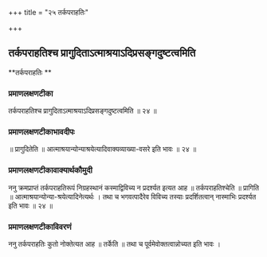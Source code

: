 +++
title = "२५ तर्कपराहतिः"

+++


## तर्कपराहतिश्च प्रागुदिताऽत्माश्रयाऽदिप्रसङ्गदुष्टत्वमिति

**तर्कपराहतिः **

### **प्रमाणलक्षणटीका**

तर्कपराहतिश्च प्रागुदिताऽत्माश्रयाऽदिप्रसङ्गदुष्टत्वमिति ॥ २४ ॥

### **प्रमाणलक्षणटीकाभावदीपः**

॥ प्रागुदितेति ॥ आत्माश्रयान्योन्याश्रयेत्यादिवाक्यव्याख्या-वसरे इति भावः ॥ २४ ॥

### **प्रमाणलक्षणटीकावाक्यार्थकौमुदी**

ननु क्रमप्राप्तं तर्कपराहतिरूपं निग्रहस्थानं कस्माद्विविच्य न प्रदर्श्यत इत्यत आह ॥ तर्कपराहतिश्चेति ॥ प्रागिति ॥ आत्माश्रयान्योन्या-श्रयेत्यादिनेत्यर्थः । तथा च भगवत्पादैरेव विविच्य तस्याः प्रदर्शितत्वान् नास्माभिः प्रदर्श्यत इति भावः ॥ २४ ॥

### **प्रमाणलक्षणटीकाविवरणं**

ननु तर्कपराहतिः कुतो नोक्तेत्यत आह ॥ तर्केति ॥ तथा च पूर्वमेवोक्तत्वान्नोच्यत इति भावः ।

